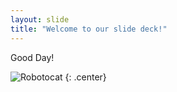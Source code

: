 ```yaml
---
layout: slide
title: "Welcome to our slide deck!"
---
```


Good Day!

![Robotocat](https://octodex.github.com/images/Robotocat.png)
{: .center}
